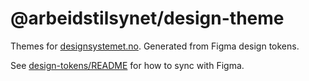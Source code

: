 # @arbeidstilsynet/design-theme

Themes for [designsystemet.no](https://www.designsystemet.no/). Generated from Figma design tokens.

See [design-tokens/README](../../design-tokens/README.md) for how to sync with Figma.
